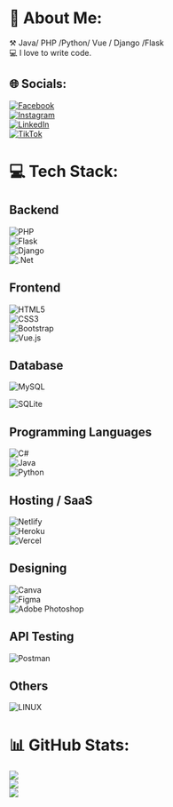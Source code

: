 # 💫 About Me:
⚒️ Java/ PHP /Python/ Vue / Django /Flask<br>💻 I love to write code.<br>
## 🌐 Socials:
[![Facebook](https://img.shields.io/badge/Facebook-%231877F2.svg?logo=Facebook&logoColor=white)](https://facebook.com/Rajuxz044)
<br>
[![Instagram](https://img.shields.io/badge/Instagram-%23E4405F.svg?logo=Instagram&logoColor=white)](https://instagram.com/raju._kh) 
<br>
[![LinkedIn](https://img.shields.io/badge/LinkedIn-%230077B5.svg?logo=linkedin&logoColor=white)](https://linkedin.com/in/raju-xz) 
<br>[![TikTok](https://img.shields.io/badge/TikTok-%23000000.svg?logo=TikTok&logoColor=white)](https://tiktok.com/@rajuxz_)        
          
# 💻 Tech Stack:
## Backend
![PHP](https://img.shields.io/badge/php-%23777BB4.svg?style=for-the-badge&logo=php&logoColor=white)  <br>
 ![Flask](https://img.shields.io/badge/flask-%23000.svg?style=for-the-badge&logo=flask&logoColor=white) <br>
 ![Django](https://img.shields.io/badge/django-%23092E20.svg?style=for-the-badge&logo=django&logoColor=white)<br>
  ![.Net](https://img.shields.io/badge/.NET-5C2D91?style=for-the-badge&logo=.net&logoColor=white) <br>
 
## Frontend
![HTML5](https://img.shields.io/badge/html5-%23E34F26.svg?style=for-the-badge&logo=html5&logoColor=white) <br>
![CSS3](https://img.shields.io/badge/css3-%231572B6.svg?style=for-the-badge&logo=css3&logoColor=white) <br>
![Bootstrap](https://img.shields.io/badge/bootstrap-%23563D7C.svg?style=for-the-badge&logo=bootstrap&logoColor=white) <br>
![Vue.js](https://img.shields.io/badge/vuejs-%2335495e.svg?style=for-the-badge&logo=vuedotjs&logoColor=%234FC08D) <br>
 ## Database
![MySQL](https://img.shields.io/badge/mysql-%2300f.svg?style=for-the-badge&logo=mysql&logoColor=white) <br>
  
![SQLite](https://img.shields.io/badge/sqlite-%2307405e.svg?style=for-the-badge&logo=sqlite&logoColor=white) <br>
  
## Programming Languages
![C#](https://img.shields.io/badge/c%23-%23239120.svg?style=for-the-badge&logo=c-sharp&logoColor=white) <br>
![Java](https://img.shields.io/badge/java-%23ED8B00.svg?style=for-the-badge&logo=java&logoColor=white) <br>
![Python](https://img.shields.io/badge/python-3670A0?style=for-the-badge&logo=python&logoColor=ffdd54) <br>

## Hosting / SaaS
![Netlify](https://img.shields.io/badge/netlify-%23000000.svg?style=for-the-badge&logo=netlify&logoColor=#00C7B7) <br>
![Heroku](https://img.shields.io/badge/heroku-%23430098.svg?style=for-the-badge&logo=heroku&logoColor=white) <br>
![Vercel](https://img.shields.io/badge/vercel-%23000000.svg?style=for-the-badge&logo=vercel&logoColor=white) <br>

## Designing
![Canva](https://img.shields.io/badge/Canva-%2300C4CC.svg?style=for-the-badge&logo=Canva&logoColor=white) <br> 
![Figma](https://img.shields.io/badge/figma-%23F24E1E.svg?style=for-the-badge&logo=figma&logoColor=white) <br>
![Adobe Photoshop](https://img.shields.io/badge/adobephotoshop-%2331A8FF.svg?style=for-the-badge&logo=adobephotoshop&logoColor=white) <br>

## API Testing
![Postman](https://img.shields.io/badge/Postman-FF6C37?style=for-the-badge&logo=postman&logoColor=white) 

## Others
![LINUX](https://img.shields.io/badge/Linux-FCC624?style=for-the-badge&logo=linux&logoColor=black) <br>
# 📊 GitHub Stats:  
 
![](https://github-readme-stats.vercel.app/api?username=Rajuxz&theme=dark&hide_border=false&include_all_commits=false&count_private=false)<br/>
![](https://github-readme-streak-stats.herokuapp.com/?user=Rajuxz&theme=dark&hide_border=false)<br/>
![](https://github-readme-stats.vercel.app/api/top-langs/?username=Rajuxz&theme=dark&hide_border=false&include_all_commits=false&count_private=false&layout=compact)
